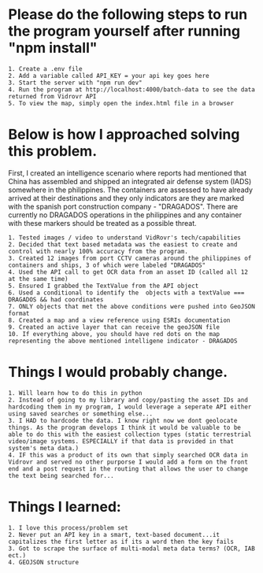 # Please do the following steps to run the program yourself after running "npm install"

    1. Create a .env file
    2. Add a variable called API_KEY = your api key goes here
    3. Start the server with "npm run dev"
    4. Run the program at http://localhost:4000/batch-data to see the data returned from Vidrovr API
    5. To view the map, simply open the index.html file in a browser


# Below is how I approached solving this problem. 

First, I created an intelligence scenario where reports had mentioned that China has assembled and shipped an integrated air defense system (IADS) somewhere in the philippines. The containers are assessed to have already arrived at their destinations and they only indicators are they are marked with the spanish port construction company - "DRAGADOS". There are currently no DRAGADOS operations in the philippines and any container with these markers should be treated as a possible threat.

    1. Tested images / video to understand VidRovr's tech/capabilities
    2. Decided that text based metadata was the easiest to create and control with nearly 100% accuracy from the program. 
    3. Created 12 images from port CCTV cameras around the philippines of containers and ships, 3 of which were labeled "DRAGADOS"
    4. Used the API call to get OCR data from an asset ID (called all 12 at the same time)
    5. Ensured I grabbed the TextValue from the API object
    6. Used a conditional to identify the  objects with a textValue === DRAGADOS && had coordinates
    7. ONLY objects that met the above conditions were pushed into GeoJSON format
    8. Created a map and a view reference using ESRIs documentation 
    9. Created an active layer that can receive the geoJSON file
    10. If everything above, you should have red dots on the map representing the above mentioned intelligene indicator - DRAGADOS


# Things I would probably change. 
    1. Will learn how to do this in python
    2. Instead of going to my library and copy/pasting the asset IDs and hardcoding them in my program, I would leverage a seperate API either using saved searches or something else...
    3. I HAD to hardcode the data. I know right now we dont geolocate things. As the program develops I think it would be valuable to be able to do this with the easiest collection types (static terrestrial video/image systems. ESPECIALLY if that data is provided in that system's meta data.)
    4. IF this was a product of its own that simply searched OCR data in Vidrovr and served no other purporse I would add a form on the front end and a post request in the routing that allows the user to change the text being searched for...

# Things I learned:
    1. I love this process/problem set
    2. Never put an API key in a smart, text-based document...it capitalizes the first letter as if its a word then the key fails
    3. Got to scrape the surface of multi-modal meta data terms? (OCR, IAB ect.)
    4. GEOJSON structure
    

